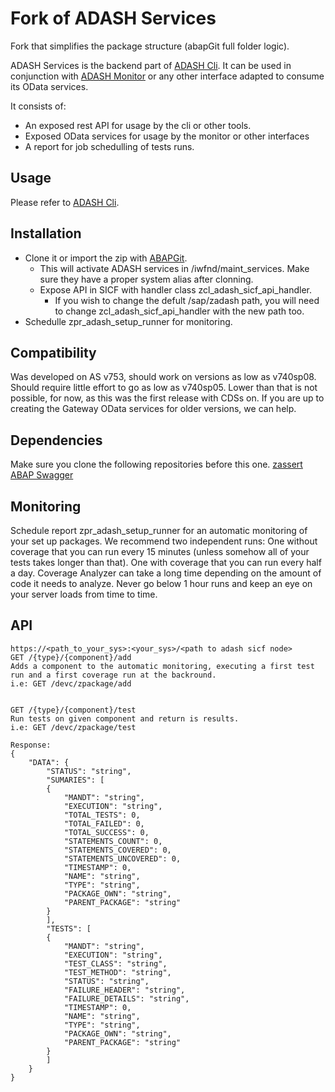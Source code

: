 # Fork of ADASH Services

Fork that simplifies the package structure (abapGit full folder logic).

ADASH Services is the backend part of [ADASH Cli](https://github.com/xinitrc86/adash-cli). It can be used in conjunction with [ADASH Monitor](https://github.com/xinitrc86/adash-monitor) or any other interface adapted to consume its OData services.

It consists of:

- An exposed rest API for usage by the cli or other tools.
- Exposed OData services for usage by the monitor or other interfaces
- A report for job schedulling of tests runs.

## Usage

Please refer to [ADASH Cli](https://github.com/xinitrc86/adash-cli).

## Installation

- Clone it or import the zip with [ABAPGit](https://github.com/larshp/abapGit).
  - This will activate ADASH services in /iwfnd/maint_services. Make sure they have a proper system alias after clonning.
  - Expose API in SICF with handler class zcl_adash_sicf_api_handler.
    - If you wish to change the defult /sap/zadash path, you will need to change zcl_adash_sicf_api_handler with the new path too.
- Schedulle zpr_adash_setup_runner for monitoring.

## Compatibility

Was developed on AS v753, should work on versions as low as v740sp08. Should require little effort to go as low as v740sp05. Lower than that is not possible, for now, as this was the first release with CDSs on. If you are up to creating the Gateway OData services for older versions, we can help.

## Dependencies

Make sure you clone the following repositories before this one.
[zassert](https://github.com/xinitrc86/zassert)
[ABAP Swagger](https://github.com/larshp/ABAP-Swagger)

## Monitoring

Schedule report zpr_adash_setup_runner for an automatic monitoring of your set up packages. We recommend two independent runs:
One without coverage that you can run every 15 minutes (unless somehow all of your tests takes longer than that).
One with coverage that you can run every half a day. Coverage Analyzer can take a long time depending on the amount of code it needs to analyze. Never go below 1 hour runs and keep an eye on your server loads from time to time.

## API

    https://<path_to_your_sys>:<your_sys>/<path to adash sicf node>
    GET /{type}/{component}/add
    Adds a component to the automatic monitoring, executing a first test run and a first coverage run at the backround.
    i.e: GET /devc/zpackage/add


    GET /{type}/{component}/test
    Run tests on given component and return is results.
    i.e: GET /devc/zpackage/test

    Response:
    {
        "DATA": {
            "STATUS": "string",
            "SUMARIES": [
            {
                "MANDT": "string",
                "EXECUTION": "string",
                "TOTAL_TESTS": 0,
                "TOTAL_FAILED": 0,
                "TOTAL_SUCCESS": 0,
                "STATEMENTS_COUNT": 0,
                "STATEMENTS_COVERED": 0,
                "STATEMENTS_UNCOVERED": 0,
                "TIMESTAMP": 0,
                "NAME": "string",
                "TYPE": "string",
                "PACKAGE_OWN": "string",
                "PARENT_PACKAGE": "string"
            }
            ],
            "TESTS": [
            {
                "MANDT": "string",
                "EXECUTION": "string",
                "TEST_CLASS": "string",
                "TEST_METHOD": "string",
                "STATUS": "string",
                "FAILURE_HEADER": "string",
                "FAILURE_DETAILS": "string",
                "TIMESTAMP": 0,
                "NAME": "string",
                "TYPE": "string",
                "PACKAGE_OWN": "string",
                "PARENT_PACKAGE": "string"
            }
            ]
        }
    }
